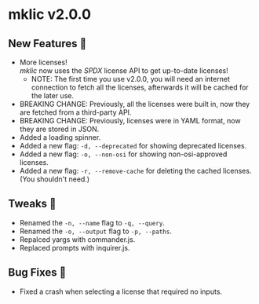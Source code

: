 # mklic v2.0.0

## New Features 🎉
- More licenses!  
  *mklic* now uses the *SPDX* license API to get up-to-date licenses!
    - NOTE: The first time you use v2.0.0, you will need an internet connection to fetch all the licenses, afterwards it will be cached for the later use.
- BREAKING CHANGE: Previously, all the licenses were built in, now they are fetched from a third-party API.
- BREAKING CHANGE: Previously, licenses were in YAML format, now they are stored in JSON.
- Added a loading spinner.
- Added a new flag: `-d, --deprecated` for showing deprecated licenses.
- Added a new flag: `-o, --non-osi` for showing non-osi-approved licenses.
- Added a new flag: `-r, --remove-cache` for deleting the cached licenses. (You shouldn't need.)

## Tweaks 🔧
- Renamed the `-n, --name` flag to `-q, --query`.
- Renamed the `-o, --output` flag to `-p, --paths`.
- Repalced yargs with commander.js.
- Replaced prompts with inquirer.js.

## Bug Fixes 🐜
- Fixed a crash when selecting a license that required no inputs.
